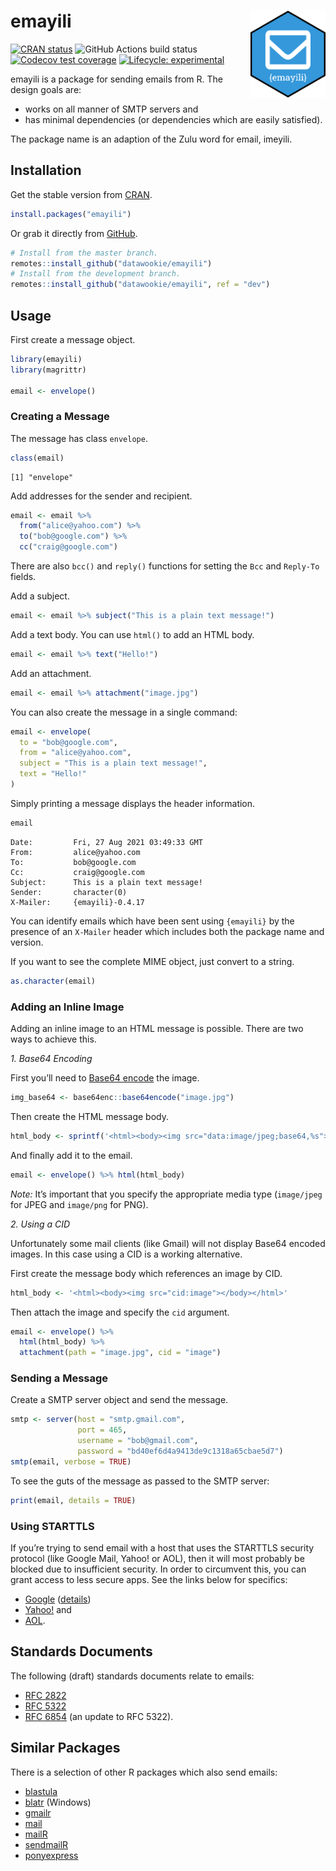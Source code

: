 
<!-- README.md is generated from README.Rmd. Please edit that file -->

# emayili <img src="man/figures/emayili-hex.png" align="right" alt="" width="120" />

<!-- badges: start -->

[![CRAN
status](https://www.r-pkg.org/badges/version/emayili)](https://cran.r-project.org/package=emayili)
![GitHub Actions build
status](https://github.com/datawookie/emayili/actions/workflows/build.yaml/badge.svg)
[![Codecov test
coverage](https://img.shields.io/codecov/c/github/datawookie/emayili.svg)](https://codecov.io/github/datawookie/emayili)
[![Lifecycle:
experimental](https://img.shields.io/badge/lifecycle-experimental-orange.svg)](https://lifecycle.r-lib.org/articles/stages.html)
<!-- badges: end -->

emayili is a package for sending emails from R. The design goals are:

-   works on all manner of SMTP servers and
-   has minimal dependencies (or dependencies which are easily
    satisfied).

The package name is an adaption of the Zulu word for email, imeyili.

## Installation

Get the stable version from
[CRAN](https://CRAN.R-project.org/package=emayili).

``` r
install.packages("emayili")
```

Or grab it directly from
[GitHub](https://github.com/datawookie/emayili).

``` r
# Install from the master branch.
remotes::install_github("datawookie/emayili")
# Install from the development branch.
remotes::install_github("datawookie/emayili", ref = "dev")
```

## Usage

First create a message object.

``` r
library(emayili)
library(magrittr)

email <- envelope()
```

### Creating a Message

The message has class `envelope`.

``` r
class(email)
```

    [1] "envelope"

Add addresses for the sender and recipient.

``` r
email <- email %>%
  from("alice@yahoo.com") %>%
  to("bob@google.com") %>%
  cc("craig@google.com")
```

There are also `bcc()` and `reply()` functions for setting the `Bcc` and
`Reply-To` fields.

Add a subject.

``` r
email <- email %>% subject("This is a plain text message!")
```

Add a text body. You can use `html()` to add an HTML body.

``` r
email <- email %>% text("Hello!")
```

Add an attachment.

``` r
email <- email %>% attachment("image.jpg")
```

You can also create the message in a single command:

``` r
email <- envelope(
  to = "bob@google.com",
  from = "alice@yahoo.com",
  subject = "This is a plain text message!",
  text = "Hello!"
)
```

Simply printing a message displays the header information.

``` r
email
```

    Date:         Fri, 27 Aug 2021 03:49:33 GMT
    From:         alice@yahoo.com
    To:           bob@google.com
    Cc:           craig@google.com
    Subject:      This is a plain text message!
    Sender:       character(0)
    X-Mailer:     {emayili}-0.4.17

You can identify emails which have been sent using `{emayili}` by the
presence of an `X-Mailer` header which includes both the package name
and version.

If you want to see the complete MIME object, just convert to a string.

``` r
as.character(email)
```

### Adding an Inline Image

Adding an inline image to an HTML message is possible. There are two
ways to achieve this.

*1. Base64 Encoding*

First you’ll need to [Base64
encode](https://en.wikipedia.org/wiki/Base64) the image.

``` r
img_base64 <- base64enc::base64encode("image.jpg")
```

Then create the HTML message body.

``` r
html_body <- sprintf('<html><body><img src="data:image/jpeg;base64,%s"></body></html>', img_base64)
```

And finally add it to the email.

``` r
email <- envelope() %>% html(html_body)
```

*Note:* It’s important that you specify the appropriate media type
(`image/jpeg` for JPEG and `image/png` for PNG).

*2. Using a CID*

Unfortunately some mail clients (like Gmail) will not display Base64
encoded images. In this case using a CID is a working alternative.

First create the message body which references an image by CID.

``` r
html_body <- '<html><body><img src="cid:image"></body></html>'
```

Then attach the image and specify the `cid` argument.

``` r
email <- envelope() %>%
  html(html_body) %>%
  attachment(path = "image.jpg", cid = "image")
```

### Sending a Message

Create a SMTP server object and send the message.

``` r
smtp <- server(host = "smtp.gmail.com",
               port = 465,
               username = "bob@gmail.com",
               password = "bd40ef6d4a9413de9c1318a65cbae5d7")
smtp(email, verbose = TRUE)
```

To see the guts of the message as passed to the SMTP server:

``` r
print(email, details = TRUE)
```

### Using STARTTLS

If you’re trying to send email with a host that uses the STARTTLS
security protocol (like Google Mail, Yahoo! or AOL), then it will most
probably be blocked due to insufficient security. In order to circumvent
this, you can grant access to less secure apps. See the links below for
specifics:

-   [Google](https://myaccount.google.com/security)
    ([details](https://support.google.com/accounts/answer/6010255))
-   [Yahoo!](https://login.yahoo.com/account/security) and
-   [AOL](https://login.aol.com/account/security).

## Standards Documents

The following (draft) standards documents relate to emails:

-   [RFC 2822](https://tools.ietf.org/html/rfc2822)
-   [RFC 5322](https://tools.ietf.org/html/rfc5322)
-   [RFC 6854](https://tools.ietf.org/html/rfc6854) (an update to RFC
    5322).

## Similar Packages

There is a selection of other R packages which also send emails:

-   [blastula](https://cran.r-project.org/package=blastula)
-   [blatr](https://cran.r-project.org/package=blatr) (Windows)
-   [gmailr](https://cran.r-project.org/package=gmailr)
-   [mail](https://cran.r-project.org/package=mail)
-   [mailR](https://cran.r-project.org/package=mailR)
-   [sendmailR](https://cran.r-project.org/package=sendmailR)
-   [ponyexpress](https://github.com/ropensci-archive/ponyexpress)
